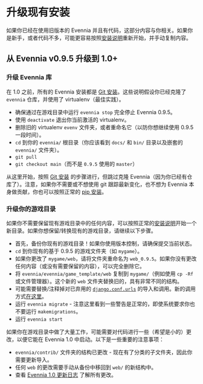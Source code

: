 # 升级现有安装

如果你已经在使用旧版本的 Evennia 并且有代码，这部分内容与你相关。如果你是新手，或者代码不多，可能更容易按照[安装说明](./Installation.md)重新开始，并手动复制内容。

## 从 Evennia v0.9.5 升级到 1.0+

### 升级 Evennia 库

在 1.0 之前，所有的 Evennia 安装都是 [Git 安装](./Installation-Git.md)。这些说明假设你已经克隆了 `evennia` 仓库，并使用了 virtualenv（最佳实践）。

- 确保通过在游戏目录中运行 `evennia stop` 完全停止 Evennia 0.9.5。
- 使用 `deactivate` 退出你当前激活的 virtualenv。
- 删除旧的 virtualenv `evenv` 文件夹，或者重命名它（以防你想继续使用 0.9.5 一段时间）。
- `cd` 到你的 `evennia/` 根目录（你应该看到 `docs/` 和 `bin/` 目录以及嵌套的 `evennia/` 文件夹）。
- `git pull`
- `git checkout main`（而不是 `0.9.5` 使用的 `master`）

从这里开始，按照 [Git 安装](./Installation-Git.md) 的步骤进行，但跳过克隆 Evennia（因为你已经有仓库了）。注意，如果你不需要或不想使用 git 跟踪最新变化，也不想为 Evennia 本身做贡献，你也可以按照正常的 [pip 安装](./Installation.md)。

### 升级你的游戏目录

如果你不需要保留现有游戏目录中的任何内容，可以按照正常的[安装说明](./Installation.md)开始一个新目录。如果你想保留/转换现有的游戏目录，请继续以下步骤。

- 首先，备份你现有的游戏目录！如果你使用版本控制，请确保提交当前状态。
- `cd` 到你现有的基于 0.9.5 的游戏文件夹（如 `mygame`）。
- 如果你更改了 `mygame/web`，请将文件夹重命名为 `web_0.9.5`。如果你没有更改任何内容（或没有需要保留的内容），可以完全删除它。
- 将 `evennia/evennia/game_template/web` 复制到 `mygame/`（例如使用 `cp -Rf` 或文件管理器）。这个新的 `web` 文件夹替换旧的，具有非常不同的结构。
- 可能需要替换/注释掉对已弃用的 [`django.conf.urls`](https://docs.djangoproject.com/en/4.1/ref/urls/#url) 的导入和调用。新的调用方式[在这里](https://docs.djangoproject.com/en/4.0/ref/urls/#django.urls.re_path)。
- 运行 `evennia migrate` - 注意这里看到一些警告是正常的，即使系统要求你也不要运行 `makemigrations`。
- 运行 `evennia start`

如果你在游戏目录中做了大量工作，可能需要对代码进行一些（希望是小的）更改，以便它能在 Evennia 1.0 中启动。以下是一些重要的注意事项：

- `evennia/contrib/` 文件夹的结构已更改 - 现在有了分类的子文件夹，因此你需要更新导入。
- 任何 `web` 的更改需要手动从备份中移回到 `web/` 的新结构中。
- 查看 [Evennia 1.0 更新日志](../Coding/Changelog.md) 了解所有更改。
